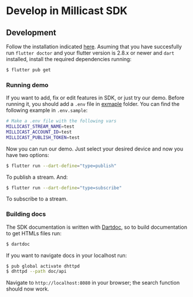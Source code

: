 # Develop in Millicast SDK

## Development
Follow the installation indicated [here](https://docs.flutter.dev/get-started/install).
Asuming that you have succesfully run `flutter doctor` and your flutter version is 2.8.x or newer and `dart` installed, install the required dependencies running:
```sh
$ flutter pub get
```

### Running demo
If you want to add, fix or edit features in SDK, or just try our demo. 
Before running it, you should add a `.env` file in [exmaple](exapmle) folder. You can find the following example in `.env.sample`:
```sh
# Make a .env file with the following vars
MILLICAST_STREAM_NAME=test
MILLICAST_ACCOUNT_ID=test
MILLICAST_PUBLISH_TOKEN=test
```

Now you can run our demo. Just select your desired device and now you have two options:
```sh
$ flutter run --dart-define="type=publish"
```
To publish a stream. And:
```sh
$ flutter run --dart-define="type=subscribe"
```
To subscribe to a stream.

### Building docs
The SDK documentation is written with [Dartdoc](https://pub.dev/packages/dartdoc), so to build documentation to get HTMLs files run:
```sh
$ dartdoc
```
If you want to navigate docs in your localhost run:
```sh
$ pub global activate dhttpd
$ dhttpd --path doc/api
```
Navigate to `http://localhost:8080` in your browser; the search function should now work.
